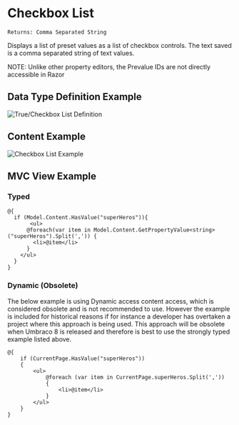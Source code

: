 # Checkbox List

`Returns: Comma Separated String`

Displays a list of preset values as a list of checkbox controls. The text saved is a comma separated string of text values.

NOTE: Unlike other property editors, the Prevalue IDs are not directly accessible in Razor

## Data Type Definition Example

![True/Checkbox List Definition](images/wip.png)

## Content Example 

![Checkbox List Example](images/wip.png)

## MVC View Example

### Typed

	@{
	  if (Model.Content.HasValue("superHeros")){                                                     
	       <ul>                                                        
	      @foreach(var item in Model.Content.GetPropertyValue<string>("superHeros").Split(',')) { 
	        <li>@item</li>
	      }
	    </ul>                                                                                       
	  }
	}

### Dynamic (Obsolete)

The below example is using Dynamic access content access, which is considered obsolete and is not recommended to use. However the example is included for historical reasons if for instance a developer has overtaken a project where this approach is being used. This approach will be obsolete when Umbraco 8 is released and therefore is best to use the strongly typed example listed above.

	@{
	    if (CurrentPage.HasValue("superHeros"))
	    {
	        <ul>
	            @foreach (var item in CurrentPage.superHeros.Split(','))
	            {
	                <li>@item</li>
	            }
	        </ul>
	    }
	}
    

